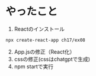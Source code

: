 # やったこと

1. Reactのインストール

```
npx create-react-app ch17/ex08
```

2. App.jsの修正（React化）
3. cssの修正(cssはchatgptで生成)
4. npm startで実行
